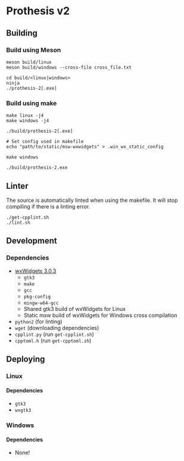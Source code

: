 # Prothesis v2

## Building
### Build using Meson
```
meson build/linux
meson build/windows --cross-file cross_file.txt

cd build/<linux|windows>
ninja
./prothesis-2[.exe]
```

### Build using make
```
make linux -j4
make windows -j4

./build/prothesis-2[.exe]
```

```
# Set config used in makefile
echo "path/to/static/msw-wxwidgets" > .win_wx_static_config

make windows

./build/prothesis-2.exe
```

## Linter
The source is automatically linted when using the makefile.
It will stop compiling if there is a linting error.

```
./get-cpplint.sh
./lint.sh
```

## Development
### Dependencies
- [wxWidgets 3.0.3](https://github.com/prothesis-software/prothesis-2/wiki/Compiling-wxWidgets)
  - `gtk3`
  - `make`
  - `gcc`
  - `pkg-config`
  - `mingw-w64-gcc`
  - Shared gtk3 build of wxWidgets for Linux
  - Static msw build of wxWidgets for Windows cross compilation
- `python2` (for linting)
- `wget` (downloading dependencies)
- `cpplint.py` (run `get-cpplint.sh`)
- `cpptoml.h` (run `get-cpptoml.sh`)

## Deploying

### Linux
#### Dependencies
- `gtk3`
- `wxgtk3`

### Windows
#### Dependencies
- None!